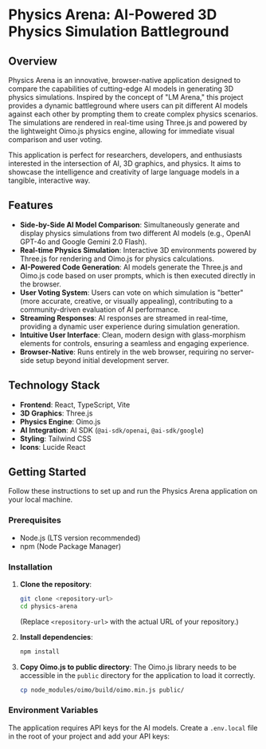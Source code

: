 # Physics Arena: AI-Powered 3D Physics Simulation Battleground

## Overview

Physics Arena is an innovative, browser-native application designed to compare the capabilities of cutting-edge AI models in generating 3D physics simulations. Inspired by the concept of "LM Arena," this project provides a dynamic battleground where users can pit different AI models against each other by prompting them to create complex physics scenarios. The simulations are rendered in real-time using Three.js and powered by the lightweight Oimo.js physics engine, allowing for immediate visual comparison and user voting.

This application is perfect for researchers, developers, and enthusiasts interested in the intersection of AI, 3D graphics, and physics. It aims to showcase the intelligence and creativity of large language models in a tangible, interactive way.

## Features

*   **Side-by-Side AI Model Comparison**: Simultaneously generate and display physics simulations from two different AI models (e.g., OpenAI GPT-4o and Google Gemini 2.0 Flash).
*   **Real-time Physics Simulation**: Interactive 3D environments powered by Three.js for rendering and Oimo.js for physics calculations.
*   **AI-Powered Code Generation**: AI models generate the Three.js and Oimo.js code based on user prompts, which is then executed directly in the browser.
*   **User Voting System**: Users can vote on which simulation is "better" (more accurate, creative, or visually appealing), contributing to a community-driven evaluation of AI performance.
*   **Streaming Responses**: AI responses are streamed in real-time, providing a dynamic user experience during simulation generation.
*   **Intuitive User Interface**: Clean, modern design with glass-morphism elements for controls, ensuring a seamless and engaging experience.
*   **Browser-Native**: Runs entirely in the web browser, requiring no server-side setup beyond initial development server.

## Technology Stack

*   **Frontend**: React, TypeScript, Vite
*   **3D Graphics**: Three.js
*   **Physics Engine**: Oimo.js
*   **AI Integration**: AI SDK (`@ai-sdk/openai`, `@ai-sdk/google`)
*   **Styling**: Tailwind CSS
*   **Icons**: Lucide React

## Getting Started

Follow these instructions to set up and run the Physics Arena application on your local machine.

### Prerequisites

*   Node.js (LTS version recommended)
*   npm (Node Package Manager)

### Installation

1.  **Clone the repository**:
    ```bash
    git clone <repository-url>
    cd physics-arena
    ```
    (Replace `<repository-url>` with the actual URL of your repository.)

2.  **Install dependencies**:
    ```bash
    npm install
    ```

3.  **Copy Oimo.js to public directory**:
    The Oimo.js library needs to be accessible in the `public` directory for the application to load it correctly.
    ```bash
    cp node_modules/oimo/build/oimo.min.js public/
    ```

### Environment Variables

The application requires API keys for the AI models. Create a `.env.local` file in the root of your project and add your API keys:

